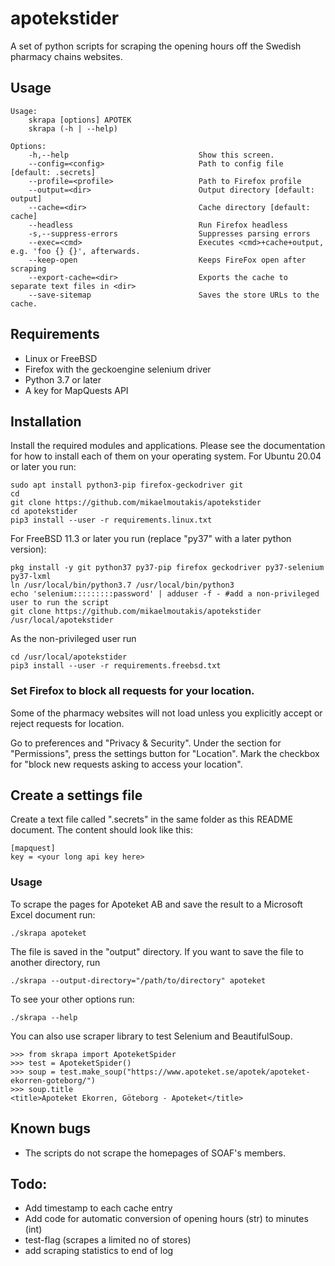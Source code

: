 # apotekstider
A set of python scripts for scraping the opening hours off the Swedish pharmacy chains websites.

## Usage

    Usage:
        skrapa [options] APOTEK
        skrapa (-h | --help)
    
    Options:
        -h,--help                             Show this screen.
        --config=<config>                     Path to config file [default: .secrets]
        --profile=<profile>                   Path to Firefox profile
        --output=<dir>                        Output directory [default: output]
        --cache=<dir>                         Cache directory [default: cache]
        --headless                            Run Firefox headless
        -s,--suppress-errors                  Suppresses parsing errors
        --exec=<cmd>                          Executes <cmd>+cache+output, e.g. 'foo {} {}', afterwards.
        --keep-open                           Keeps FireFox open after scraping
        --export-cache=<dir>                  Exports the cache to separate text files in <dir>
        --save-sitemap                        Saves the store URLs to the cache.

## Requirements

* Linux or FreeBSD
* Firefox with the geckoengine selenium driver
* Python 3.7 or later
* A key for MapQuests API

## Installation
Install the required modules and applications. Please see the documentation for how to install each of them on your
operating system. For Ubuntu 20.04 or later you run:

    sudo apt install python3-pip firefox-geckodriver git
    cd 
    git clone https://github.com/mikaelmoutakis/apotekstider
    cd apotekstider
    pip3 install --user -r requirements.linux.txt

For FreeBSD 11.3 or later you run (replace "py37" with a later python version):

    pkg install -y git python37 py37-pip firefox geckodriver py37-selenium py37-lxml
    ln /usr/local/bin/python3.7 /usr/local/bin/python3
    echo 'selenium:::::::::password' | adduser -f - #add a non-privileged user to run the script
    git clone https://github.com/mikaelmoutakis/apotekstider /usr/local/apotekstider


As the non-privileged user run

    cd /usr/local/apotekstider
    pip3 install --user -r requirements.freebsd.txt


###  Set Firefox to block all requests for your location.
Some of the pharmacy websites will not load unless you explicitly accept or reject requests for location.

Go to preferences and "Privacy & Security". Under the section for "Permissions", press the settings button for "Location". Mark the checkbox for "block new requests asking to access your location".

## Create a settings file
Create a text file called ".secrets" in the same folder as this README document.
The content should look like this:

    [mapquest]
    key = <your long api key here>


### Usage
To scrape the pages for Apoteket AB and save the result to a Microsoft Excel document run:

    ./skrapa apoteket

The file is saved in the "output" directory. If you want to save the file to another directory, run

    ./skrapa --output-directory="/path/to/directory" apoteket

To see your other options run:

    ./skrapa --help

You  can also use scraper library to test Selenium and BeautifulSoup.

    >>> from skrapa import ApoteketSpider
    >>> test = ApoteketSpider()
    >>> soup = test.make_soup("https://www.apoteket.se/apotek/apoteket-ekorren-goteborg/")
    >>> soup.title
    <title>Apoteket Ekorren, Göteborg - Apoteket</title>


## Known bugs
* The scripts do not scrape the homepages of SOAF's members.


## Todo:
* Add timestamp to each cache entry
* Add code for automatic conversion of opening hours (str) to minutes (int)
* test-flag (scrapes a limited no of stores)
* add scraping statistics to end of log
